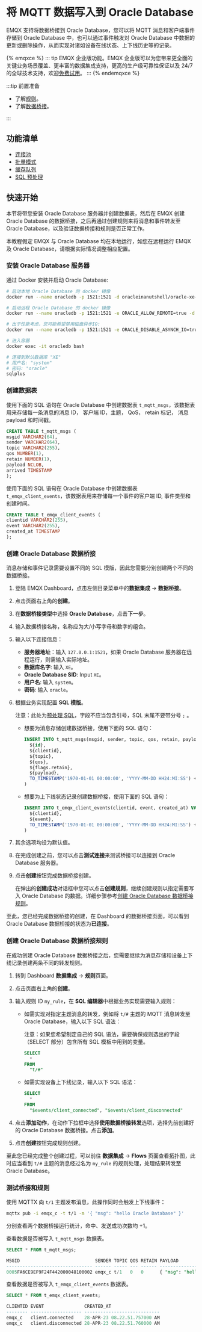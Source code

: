# 将 MQTT 数据写入到 Oracle Database

EMQX 支持将数据桥接到 Oracle Database，您可以将 MQTT 消息和客户端事件存储到 Oracle Database 中，也可以通过事件触发对 Oracle Database 中数据的更新或删除操作，从而实现对诸如设备在线状态、上下线历史等的记录。

{% emqxce %}
::: tip
EMQX 企业版功能。EMQX 企业版可以为您带来更全面的关键业务场景覆盖、更丰富的数据集成支持，更高的生产级可靠性保证以及 24/7 的全球技术支持，欢迎[免费试用](https://www.emqx.com/zh/try?product=enterprise)。
:::
{% endemqxce %}

:::tip 前置准备

- 了解[规则](./rules.md)。
- 了解[数据桥接](./data-bridges.md)。

:::


## 功能清单

- [连接池](./data-bridges.md#连接池)
- [批量模式](./data-bridges.md#批量模式)
- [缓存队列](./data-bridges.md#缓存队列)
- [SQL 预处理](./data-bridges.md#SQL-预处理)

## 快速开始

本节将带您安装 Oracle Database 服务器并创建数据表，然后在 EMQX 创建 Oracle Database 的数据桥接，之后再通过创建规则来将消息和事件转发至 Oracle Database，以及验证数据桥接和规则是否正常工作。

本教程假定 EMQX 与 Oracle Database 均在本地运行，如您在远程运行 EMQX 及 Oracle Database，请根据实际情况调整相应配置。

### 安装 Oracle Database 服务器

通过 Docker 安装并启动 Oracle Database:

```bash
# 启动本地 Oracle Database 的 docker 镜像
docker run --name oracledb -p 1521:1521 -d oracleinanutshell/oracle-xe-11g:1.0.0

# 启动远程 Oracle Database 的 docker 镜像
docker run --name oracledb -p 1521:1521 -e ORACLE_ALLOW_REMOTE=true -d oracleinanutshell/oracle-xe-11g:1.0.0

# 出于性能考虑，您可能希望禁用磁盘异步IO:
docker run --name oracledb -p 1521:1521 -e ORACLE_DISABLE_ASYNCH_IO=true -d oracleinanutshell/oracle-xe-11g:1.0.0

# 进入容器
docker exec -it oracledb bash

# 连接到默认数据库 "XE"
# 用户名: "system"
# 密码: "oracle"
sqlplus
```

### 创建数据表

使用下面的 SQL 语句在 Oracle Database 中创建数据表 `t_mqtt_msgs`，该数据表用来存储每一条消息的消息 ID， 客户端 ID，主题， QoS， retain 标记， 消息 payload 和时间戳。

  ```sql
CREATE TABLE t_mqtt_msgs (
  msgid VARCHAR2(64),
  sender VARCHAR2(64),
  topic VARCHAR2(255),
  qos NUMBER(1),
  retain NUMBER(1),
  payload NCLOB,
  arrived TIMESTAMP
);
  ```

使用下面的 SQL 语句在 Oracle Database 中创建数据表 `t_emqx_client_events`，该数据表用来存储每一个事件的客户端 ID, 事件类型和创建时间。

  ```sql
CREATE TABLE t_emqx_client_events (
  clientid VARCHAR2(255),
  event VARCHAR2(255),
  created_at TIMESTAMP
);
  ```

### 创建 Oracle Database 数据桥接

消息存储和事件记录需要设置不同的 SQL 模版，因此您需要分别创建两个不同的数据桥接。

1. 登陆 EMQX Dashboard，点击左侧目录菜单中的**数据集成** -> **数据桥接**。
2. 点击页面右上角的**创建**。
3. 在**数据桥接类型**中选择 **Oracle Database**，点击**下一步**。
4. 输入数据桥接名称，名称应为大/小写字母和数字的组合。
5. 输入以下连接信息：

   - **服务器地址**：输入 `127.0.0.1:1521`，如果 Oracle Database 服务器在远程运行，则需输入实际地址。
   - **数据库名字**: 输入 `XE`。
   - **Oracle Database SID**: Input `XE`。
   - **用户名**: 输入 `system`。
   - **密码**: 输入 `oracle`。

6. 根据业务实现配置 **SQL 模版**。

   注意：此处为[预处理 SQL](./data-bridges.md#sql-预处理)，字段不应当包含引号，SQL 末尾不要带分号 `;` 。

   - 想要为消息存储创建数据桥接，使用下面的 SQL 语句：

     ```sql
     INSERT INTO t_mqtt_msgs(msgid, sender, topic, qos, retain, payload, arrived) VALUES(
       ${id},
       ${clientid},
       ${topic},
       ${qos},
       ${flags.retain},
       ${payload},
       TO_TIMESTAMP('1970-01-01 00:00:00', 'YYYY-MM-DD HH24:MI:SS') + NUMTODSINTERVAL(${timestamp}/1000, 'SECOND')
     )
     ```

   - 想要为上下线状态记录创建数据桥接，使用下面的 SQL 语句：

     ```sql
     INSERT INTO t_emqx_client_events(clientid, event, created_at) VALUES (
       ${clientid},
       ${event},
       TO_TIMESTAMP('1970-01-01 00:00:00', 'YYYY-MM-DD HH24:MI:SS') + NUMTODSINTERVAL(${timestamp}/1000, 'SECOND')
     )
     ```

7. 其余选项均设为默认值。

8. 在完成创建之前，您可以点击**测试连接**来测试桥接可以连接到 Oracle Database 服务器。

9. 点击**创建**按钮完成数据桥接创建。

   在弹出的**创建成功**对话框中您可以点击**创建规则**，继续创建规则以指定需要写入 Oracle Database 的数据。详细步骤参考[创建 Oracle Database 数据桥接规则](#创建-oracle-database-数据桥接规则)。

至此，您已经完成数据桥接的创建，在 Dashboard 的数据桥接页面，可以看到 Oracle Database 数据桥接的状态为**已连接**。

### 创建 Oracle Database 数据桥接规则

在成功创建 Oracle Database 数据桥接之后，您需要继续为消息存储和设备上下线记录创建两条不同的转发规则。

1. 转到 Dashboard **数据集成** -> **规则**页面。

2. 点击页面右上角的**创建**。

3. 输入规则 ID `my_rule`，在 **SQL 编辑器**中根据业务实现需要输入规则：

   - 如需实现对指定主题消息的转发，例如将 `t/#` 主题的 MQTT 消息转发至 Oracle Database，输入以下 SQL 语法：

     注意：如果您希望制定自己的 SQL 语法，需要确保规则选出的字段（SELECT 部分）包含所有 SQL 模板中用到的变量。

     ```sql
     SELECT
       *
     FROM
       "t/#"
     ```

   - 如需实现设备上下线记录，输入以下 SQL 语法：

     ```sql
     SELECT
       *
     FROM
       "$events/client_connected", "$events/client_disconnected"
     ```

4. 点击**添加动作**，在动作下拉框中选择**使用数据桥接转发**选项，选择先前创建好的 Oracle Database 数据桥接。点击**添加**。
5. 点击**创建**按钮完成规则创建。

至此您已经完成整个创建过程，可以前往 **数据集成** -> **Flows** 页面查看拓扑图，此时应当看到 `t/#` 主题的消息经过名为 `my_rule` 的规则处理，处理结果转发至 Oracle Database。

### 测试桥接和规则

使用 MQTTX 向 `t/1` 主题发布消息，此操作同时会触发上下线事件：

```bash
mqttx pub -i emqx_c -t t/1 -m '{ "msg": "hello Oracle Database" }'
```

分别查看两个数据桥接运行统计，命中、发送成功次数均 +1。

查看数据是否被写入 `t_mqtt_msgs` 数据表。

```sql
SELECT * FROM t_mqtt_msgs;

MSGID                            SENDER TOPIC QOS RETAIN PAYLOAD                            ARRIVED
-------------------------------- ------ ----- --- ------ ---------------------------------- ----------------------------
0005FA6CE9EF9F24F442000048100002 emqx_c t/1   0   0      { "msg": "hello Oracle Database" } 28-APR-23 08.22.51.760000 AM

```

查看数据是否被写入 `t_emqx_client_events` 数据表。

```sql
SELECT * FROM t_emqx_client_events;

CLIENTID EVENT               CREATED_AT
-------- ------------------- ----------------------------
emqx_c   client.connected    28-APR-23 08.22.51.757000 AM
emqx_c   client.disconnected 28-APR-23 08.22.51.760000 AM
```
